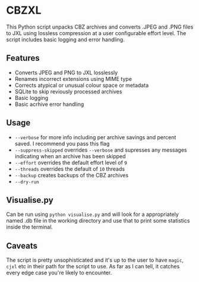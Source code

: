 # CBZXL

This Python script unpacks CBZ archives and converts .JPEG and .PNG files to JXL using lossless compression at a user configurable effort level. The script includes basic logging and error handling. 

## Features

- Converts JPEG and PNG to JXL losslessly
- Renames incorrect extensions using MIME type
- Corrects atypical or unusual colour space or metadata
- SQLite to skip reviously processed archives
- Basic logging
- Basic acrhive error handling

## Usage

- `--verbose` for more info including per archive savings and percent saved. I recommend you pass this flag
- `--suppress-skipped` overrides `--verbose` and supresses any messages indicating when an archive has been skipped
- `--effort` overrides the default effort level of `9`
- `--threads` overrides the default of `10` threads
- `--backup` creates backups of the CBZ archives
- `--dry-run`

## Visualise.py

Can be run using `python visualise.py` and will look for a appropriately named .db file in the working directory and use that to print some statistics inside the terminal.

## Caveats

The script is pretty unsophisticated and it's up to the user to have `magic`, `cjxl` etc in their path for the script to use. As far as I can tell, it catches every edge case you're likely to encounter. 
